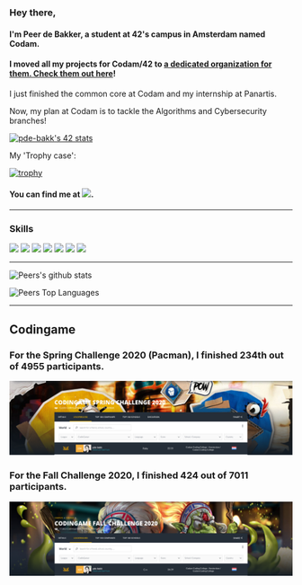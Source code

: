 ### Hey there,
#### I'm Peer de Bakker, a student at 42's campus in Amsterdam named Codam.
#### I moved all my projects for Codam/42 to [a dedicated organization for them. Check them out here](https://github.com/42pde-bakk/42Cursus)!

I just finished the common core at Codam and my internship at Panartis.

Now, my plan at Codam is to tackle the Algorithms and Cybersecurity branches!

<!-- Check out my WorkInProgress website [at peerdb.nl](https://peerdb.nl). -->

[![pde-bakk's 42 stats](https://badge42.herokuapp.com/api/stats/pde-bakk)](https://github.com/JaeSeoKim/badge42)

My 'Trophy case':

[![trophy](https://github-profile-trophy.vercel.app/?username=pde-bakk&theme=onedark)](https://github.com/ryo-ma/github-profile-trophy)


<!-- ![alt-text](https://emoji.gg/assets/emoji/9879_hackerman.gif) -->

#### You can find me at <a href="https://www.linkedin.com/in/peer-de-bakker-a5b866120/"><img src="https://icon-library.com/images/linked-in-icon-small/linked-in-icon-small-24.jpg" height="25" ></a>.

---

### Skills
<img src="https://img.shields.io/badge/c%20-A8B9CC.svg?&style=for-the-badge&logo=c&logoColor=FFFFFF"/> <img src="https://img.shields.io/badge/c++%20-00599C.svg?&style=for-the-badge&logo=c%2B%2B&logoColor=FFFFFF"/> <img src="https://img.shields.io/badge/ruby%20-CC342D.svg?&style=for-the-badge&logo=ruby&logoColor=FFFFFF"/> <img src="https://img.shields.io/badge/python%20-3776AB.svg?&style=for-the-badge&logo=python&logoColor=FFFFFF"/> <img src="https://img.shields.io/badge/slack%20-4A154B.svg?&style=for-the-badge&logo=slack&logoColor=FFFFFF"/> <img src="https://img.shields.io/badge/vscode%20-007ACC.svg?&style=for-the-badge&logo=slack&logoColor=FFFFFF"/> <img src="https://img.shields.io/badge/git%20-F050532.svg?&style=for-the-badge&logo=git&logoColor=FFFFFF"/>

---

![Peers's github stats](https://github-readme-stats.vercel.app/api?username=pde-bakk&theme=radical&count_private=true&show_icons=true&bg_color=7049c7,86a8e7,E56EB2&title_color=fff&text_color=fff)

![Peers Top Languages](https://github-readme-stats.vercel.app/api/top-langs/?username=pde-bakk&layout=compact&bg_color=7049c7,86a8e7,E56EB2&title_color=fff&text_color=fff)

---

## Codingame

### For the Spring Challenge 2020 (Pacman), I finished 234th out of 4955 participants.
[![Spring Challenge 2020 Peer](https://github.com/pde-bakk/Codingame/blob/master/pictures/SpringChallenge2020.png)](https://www.codingame.com/contests/spring-challenge-2020)

### For the Fall Challenge 2020, I finished 424 out of 7011 participants.
[![Spring Challenge 2020 Peer](https://github.com/pde-bakk/Codingame/blob/master/pictures/FallChallenge2020.png)](https://www.codingame.com/contests/fall-challenge-2020)
